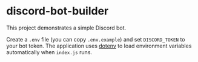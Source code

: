 # discord-bot-builder

This project demonstrates a simple Discord bot.

Create a `.env` file (you can copy `.env.example`) and set `DISCORD_TOKEN` to your bot token. The application uses [dotenv](https://github.com/motdotla/dotenv) to load environment variables automatically when `index.js` runs.
